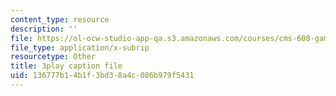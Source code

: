 ```yaml
---
content_type: resource
description: ''
file: https://ol-ocw-studio-app-qa.s3.amazonaws.com/courses/cms-608-game-design-spring-2014/136777b14b1f3bd38a4c086b979f5431_1506648.srt
file_type: application/x-subrip
resourcetype: Other
title: 3play caption file
uid: 136777b1-4b1f-3bd3-8a4c-086b979f5431
---
```

